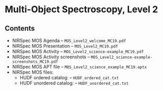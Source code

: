 # Multi-Object Spectroscopy, Level 2


## Contents
* NIRSpec MOS Agenda &ndash; `MOS_Level2_welcome_MC19.pdf`
* NIRSpec MOS Presentation &ndash; `MOS_Level2_MC19.pdf`
* NIRSpec MOS Activity &ndash; `MOS_Level2_science-example_MC19.pdf`
* NIRSpec MOS Activity screenshots &ndash; `MOS_Level2_science-example-screenshots_MC19.pdf`
* NIRSpec MOS APT file &ndash; `MOS_Level2_science_example_MC19.aptx`
* NIRSpec MOS files:
    * HUDF ordered catalog: &ndash; `HUDF_ordered_cat.txt`
    * HUDF unordered catalog: &ndash; `HUDF_unordered_cat.txt`


